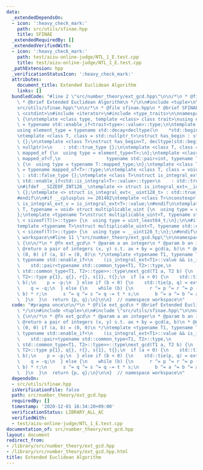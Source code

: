 ```yaml
---
data:
  _extendedDependsOn:
  - icon: ':heavy_check_mark:'
    path: src/utils/sfinae.hpp
    title: SFINAE
  _extendedRequiredBy: []
  _extendedVerifiedWith:
  - icon: ':heavy_check_mark:'
    path: test/aizu-online-judge/NTL_1_E.test.cpp
    title: test/aizu-online-judge/NTL_1_E.test.cpp
  _pathExtension: hpp
  _verificationStatusIcon: ':heavy_check_mark:'
  attributes:
    document_title: Extended Euclidean Algorithm
    links: []
  bundledCode: "#line 2 \"src/number_theory/ext_gcd.hpp\"\n\n/*\n * @file ext_gcd\n\
    \ * @brief Extended Euclidean Algorithm\n */\n\n#include <tuple>\n\n#line 2 \"\
    src/utils/sfinae.hpp\"\n\n/*\n * @file sfinae.hpp\n * @brief SFINAE\n */\n\n#include\
    \ <cstdint>\n#include <iterator>\n#include <type_traits>\n\nnamespace workspace\
    \ {\n\ntemplate <class type, template <class> class trait>\nusing enable_if_trait_type\
    \ = typename std::enable_if<trait<type>::value>::type;\n\ntemplate <class Container>\n\
    using element_type = typename std::decay<decltype(\n    *std::begin(std::declval<Container&>()))>::type;\n\
    \ntemplate <class T, class = std::nullptr_t>\nstruct has_begin : std::false_type\
    \ {};\n\ntemplate <class T>\nstruct has_begin<T, decltype(std::begin(std::declval<T>()),\
    \ nullptr)>\n    : std::true_type {};\n\ntemplate <class T, class = int> struct\
    \ mapped_of {\n  using type = element_type<T>;\n};\ntemplate <class T>\nstruct\
    \ mapped_of<T,\n                 typename std::pair<int, typename T::mapped_type>::first_type>\
    \ {\n  using type = typename T::mapped_type;\n};\ntemplate <class T> using mapped_type\
    \ = typename mapped_of<T>::type;\n\ntemplate <class T, class = void> struct is_integral_ext\
    \ : std::false_type {};\ntemplate <class T>\nstruct is_integral_ext<\n    T, typename\
    \ std::enable_if<std::is_integral<T>::value>::type>\n    : std::true_type {};\n\
    \n#ifdef __SIZEOF_INT128__\ntemplate <> struct is_integral_ext<__int128_t> : std::true_type\
    \ {};\ntemplate <> struct is_integral_ext<__uint128_t> : std::true_type {};\n\
    #endif\n\n#if __cplusplus >= 201402\ntemplate <class T>\nconstexpr static bool\
    \ is_integral_ext_v = is_integral_ext<T>::value;\n#endif\n\ntemplate <typename\
    \ T, typename = void> struct multiplicable_uint {\n  using type = uint_least32_t;\n\
    };\ntemplate <typename T>\nstruct multiplicable_uint<T, typename std::enable_if<(2\
    \ < sizeof(T))>::type> {\n  using type = uint_least64_t;\n};\n\n#ifdef __SIZEOF_INT128__\n\
    template <typename T>\nstruct multiplicable_uint<T, typename std::enable_if<(4\
    \ < sizeof(T))>::type> {\n  using type = __uint128_t;\n};\n#endif\n\n}  // namespace\
    \ workspace\n#line 11 \"src/number_theory/ext_gcd.hpp\"\n\nnamespace workspace\
    \ {\n\n/*\n * @fn ext_gcd\n * @param a an integer\n * @param b an integer\n *\
    \ @return a pair of integers (x, y) s.t. ax + by = gcd(a, b)\n * @note return\
    \ (0, 0) if (a, b) = (0, 0)\n */\ntemplate <typename T1, typename T2>\nconstexpr\
    \ typename std::enable_if<\n    (is_integral_ext<T1>::value && is_integral_ext<T2>::value),\n\
    \    std::pair<typename std::common_type<T1, T2>::type,\n              typename\
    \ std::common_type<T1, T2>::type>>::type\next_gcd(T1 a, T2 b) {\n  typename std::common_type<T1,\
    \ T2>::type p{1}, q{}, r{}, s{1}, t{};\n  if (a < 0) {\n    std::tie(p, q) = ext_gcd(-a,\
    \ b);\n    p = -p;\n  } else if (b < 0) {\n    std::tie(p, q) = ext_gcd(a, -b);\n\
    \    q = -q;\n  } else {\n    while (b) {\n      r ^= p ^= r ^= p -= (t = a /\
    \ b) * r;\n      s ^= q ^= s ^= q -= t * s;\n      b ^= a ^= b ^= a %= b;\n  \
    \  }\n  }\n  return {p, q};\n}\n\n}  // namespace workspace\n"
  code: "#pragma once\n\n/*\n * @file ext_gcd\n * @brief Extended Euclidean Algorithm\n\
    \ */\n\n#include <tuple>\n\n#include \"src/utils/sfinae.hpp\"\n\nnamespace workspace\
    \ {\n\n/*\n * @fn ext_gcd\n * @param a an integer\n * @param b an integer\n *\
    \ @return a pair of integers (x, y) s.t. ax + by = gcd(a, b)\n * @note return\
    \ (0, 0) if (a, b) = (0, 0)\n */\ntemplate <typename T1, typename T2>\nconstexpr\
    \ typename std::enable_if<\n    (is_integral_ext<T1>::value && is_integral_ext<T2>::value),\n\
    \    std::pair<typename std::common_type<T1, T2>::type,\n              typename\
    \ std::common_type<T1, T2>::type>>::type\next_gcd(T1 a, T2 b) {\n  typename std::common_type<T1,\
    \ T2>::type p{1}, q{}, r{}, s{1}, t{};\n  if (a < 0) {\n    std::tie(p, q) = ext_gcd(-a,\
    \ b);\n    p = -p;\n  } else if (b < 0) {\n    std::tie(p, q) = ext_gcd(a, -b);\n\
    \    q = -q;\n  } else {\n    while (b) {\n      r ^= p ^= r ^= p -= (t = a /\
    \ b) * r;\n      s ^= q ^= s ^= q -= t * s;\n      b ^= a ^= b ^= a %= b;\n  \
    \  }\n  }\n  return {p, q};\n}\n\n}  // namespace workspace\n"
  dependsOn:
  - src/utils/sfinae.hpp
  isVerificationFile: false
  path: src/number_theory/ext_gcd.hpp
  requiredBy: []
  timestamp: '2020-12-01 16:34:20+09:00'
  verificationStatus: LIBRARY_ALL_AC
  verifiedWith:
  - test/aizu-online-judge/NTL_1_E.test.cpp
documentation_of: src/number_theory/ext_gcd.hpp
layout: document
redirect_from:
- /library/src/number_theory/ext_gcd.hpp
- /library/src/number_theory/ext_gcd.hpp.html
title: Extended Euclidean Algorithm
---
```

